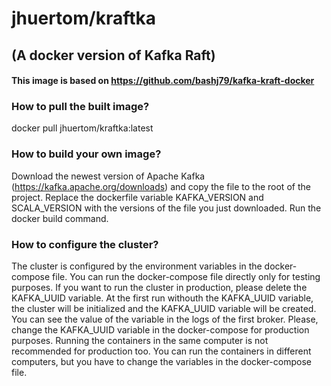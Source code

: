 # jhuertom/kraftka
## (A docker version of Kafka Raft)
#### This image is based on https://github.com/bashj79/kafka-kraft-docker

### How to pull the built image?
docker pull jhuertom/kraftka:latest


### How to build your own image?
Download the newest version of Apache Kafka (https://kafka.apache.org/downloads)
and copy the file to the root of the project.
Replace the dockerfile variable KAFKA_VERSION and SCALA_VERSION with the versions of the file you just downloaded.
Run the docker build command.


### How to configure the cluster?
The cluster is configured by the environment variables in the docker-compose file.
You can run the docker-compose file directly only for testing purposes. If you want to run the cluster in production, please delete the KAFKA_UUID variable.
At the first run withouth the KAFKA_UUID variable, the cluster will be initialized and the KAFKA_UUID variable will be created. You can see the value of the variable in the logs of the first broker.
Please, change the KAFKA_UUID variable in the docker-compose for production purposes.
Running the containers in the same computer is not recommended for production too. You can run the containers in different computers, but you have to change the variables in the docker-compose file.
